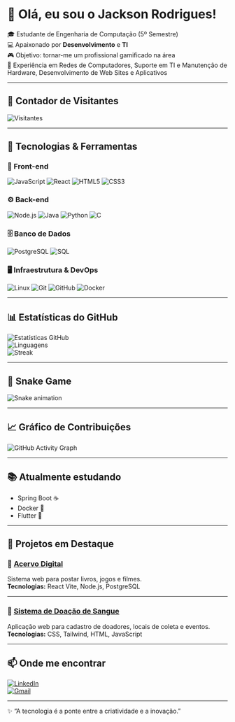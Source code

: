 # 👋 Olá, eu sou o Jackson Rodrigues!

🎓 Estudante de Engenharia de Computação (5º Semestre)  
💻 Apaixonado por **Desenvolvimento** e **TI**  
🎮 Objetivo: tornar-me um profissional gamificado na área  
🔧 Experiência em Redes de Computadores, Suporte em TI e Manutenção de Hardware, Desenvolvimento de Web Sites e Aplicativos  

---

## 👀 Contador de Visitantes
![Visitantes](https://komarev.com/ghpvc/?username=Jackson90989&color=blue)

---

## 🚀 Tecnologias & Ferramentas

### 🎨 Front-end
![JavaScript](https://img.shields.io/badge/JavaScript-F7DF1E?style=for-the-badge&logo=javascript&logoColor=black)
![React](https://img.shields.io/badge/React-20232A?style=for-the-badge&logo=react&logoColor=61DAFB)
![HTML5](https://img.shields.io/badge/HTML5-E34F26?style=for-the-badge&logo=html5&logoColor=white)
![CSS3](https://img.shields.io/badge/CSS3-1572B6?style=for-the-badge&logo=css3&logoColor=white)

### ⚙️ Back-end
![Node.js](https://img.shields.io/badge/Node.js-43853D?style=for-the-badge&logo=node.js&logoColor=white)
![Java](https://img.shields.io/badge/Java-ED8B00?style=for-the-badge&logo=openjdk&logoColor=white)
![Python](https://img.shields.io/badge/Python-3776AB?style=for-the-badge&logo=python&logoColor=white)
![C](https://img.shields.io/badge/C-00599C?style=for-the-badge&logo=c&logoColor=white)

### 🗄️ Banco de Dados
![PostgreSQL](https://img.shields.io/badge/PostgreSQL-316192?style=for-the-badge&logo=postgresql&logoColor=white)
![SQL](https://img.shields.io/badge/SQL-025E8C?style=for-the-badge&logo=database&logoColor=white)

### 🖥️ Infraestrutura & DevOps
![Linux](https://img.shields.io/badge/Linux-FCC624?style=for-the-badge&logo=linux&logoColor=black)
![Git](https://img.shields.io/badge/Git-F05032?style=for-the-badge&logo=git&logoColor=white)
![GitHub](https://img.shields.io/badge/GitHub-181717?style=for-the-badge&logo=github&logoColor=white)
![Docker](https://img.shields.io/badge/Docker-2496ED?style=for-the-badge&logo=docker&logoColor=white)

---

## 📊 Estatísticas do GitHub
![Estatísticas GitHub](https://github-readme-stats.vercel.app/api?username=Jackson90989&show_icons=true&theme=radical)  
![Linguagens](https://github-readme-stats.vercel.app/api/top-langs/?username=Jackson90989&layout=compact&theme=radical)  
![Streak](https://github-readme-streak-stats.herokuapp.com/?user=Jackson90989&theme=radical)  

---

## 🐍 Snake Game
![Snake animation](https://github.com/Jackson90989/Jackson90989/blob/output/github-contribution-grid-snake.svg)

---

## 📈 Gráfico de Contribuições
![GitHub Activity Graph](https://github-readme-activity-graph.vercel.app/graph?username=Jackson90989&theme=radical)

---

## 📚 Atualmente estudando
- Spring Boot ☕  
- Docker 🐳  
- Flutter 📱  

---

## 📌 Projetos em Destaque

### 🔹 [Acervo Digital](https://github.com/Jackson90989/acervo-digital-hub)  
Sistema web para postar livros, jogos e filmes.  
**Tecnologias:** React Vite, Node.js, PostgreSQL  

---

### 🔹 [Sistema de Doação de Sangue](https://github.com/Jackson90989/doe-vida-novo-)  
Aplicação web para cadastro de doadores, locais de coleta e eventos.  
**Tecnologias:** CSS, Tailwind, HTML, JavaScript  

---

## 📫 Onde me encontrar
[![LinkedIn](https://img.shields.io/badge/LinkedIn-0077B5?style=for-the-badge&logo=linkedin&logoColor=white)](https://www.linkedin.com/in/rodriguesjackson/)  
[![Gmail](https://img.shields.io/badge/Email-D14836?style=for-the-badge&logo=gmail&logoColor=white)](mailto:jacksonrodriguessilva2@gmail.com)  

---

✨ “A tecnologia é a ponte entre a criatividade e a inovação.”  

